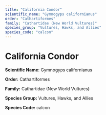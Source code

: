 ```yaml
---
title: "California Condor"
scientific_name: "Gymnogyps californianus"
order: "Cathartiformes"
family: "Cathartidae (New World Vultures)"
species_group: "Vultures, Hawks, and Allies"
species_code: "calcon"
---
```


# California Condor

**Scientific Name:** Gymnogyps californianus

**Order:** Cathartiformes

**Family:** Cathartidae (New World Vultures)

**Species Group:** Vultures, Hawks, and Allies

**Species Code:** calcon
